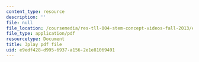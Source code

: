 ```yaml
---
content_type: resource
description: ''
file: null
file_location: /coursemedia/res-tll-004-stem-concept-videos-fall-2013/e9edf428d9956937a1562e1e81069491_o84SekTsgPo.pdf
file_type: application/pdf
resourcetype: Document
title: 3play pdf file
uid: e9edf428-d995-6937-a156-2e1e81069491
---
```

